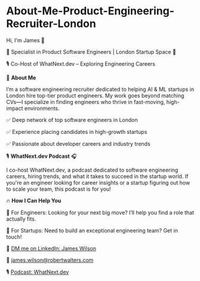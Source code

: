 # About-Me-Product-Engineering-Recruiter-London

Hi, I'm James 👋 

🚀 Specialist in Product Software Engineers | London Startup Space 🤖

🎙️ Co-Host of WhatNext.dev – Exploring Engineering Careers

💼 **About Me**

I’m a software engineering recruiter dedicated to helping AI & ML startups in London hire top-tier product engineers. My work goes beyond matching CVs—I specialize in finding engineers who thrive in fast-moving, high-impact environments.

✅ Deep network of top software engineers in London

✅ Experience placing candidates in high-growth startups

✅ Passionate about developer careers and industry trends


🎙️ **WhatNext.dev Podcast** 🎧

I co-host WhatNext.dev, a podcast dedicated to software engineering careers, hiring trends, and what it takes to succeed in the startup world. If you're an engineer looking for career insights or a startup figuring out how to scale your team, this podcast is for you!


🔥 **How I Can Help You**

📌 For Engineers: Looking for your next big move? I’ll help you find a role that actually fits.

📌 For Startups: Need to build an exceptional engineering team? Get in touch!

💬 [DM me on LinkedIn: James Wilson](https://www.linkedin.com/in/james-wilson-92170656/)

📧 james.wilson@robertwalters.com

🎙️ [Podcast: WhatNext.dev](https://www.whatnext.dev)
